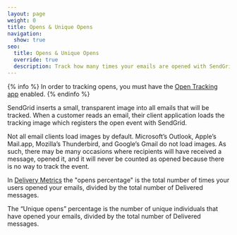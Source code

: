 ```yaml
---
layout: page
weight: 0
title: Opens & Unique Opens
navigation:
  show: true
seo:
  title: Opens & Unique Opens
  override: true
  description: Track how many times your emails are opened with SendGrid
---
```


{% info %}
In order to tracking opens, you must have the [Open Tracking app]({{root_url}}/Apps/open_tracking.html) enabled.
{% endinfo %}


SendGrid inserts a small, transparent image into all emails that will be tracked. When a customer reads an email, their client application loads the tracking image which registers the open event with SendGrid.

Not all email clients load images by default. Microsoft’s Outlook, Apple’s Mail.app, Mozilla’s Thunderbird, and Google’s Gmail do not load images. As such, there may be many occasions where recipients will have received a message, opened it, and it will never be counted as opened because there is no way to track the event.

In [Delivery Metrics]({{root_url}}/Delivery_Metrics/email_activity.html) the "opens percentage" is the total number of times your users opened your emails, divided by the total number of Delivered messages. 

The “Unique opens” percentage is the number of unique individuals that have opened your emails, divided by the total number of Delivered messages. 
